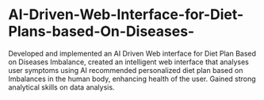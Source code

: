 # AI-Driven-Web-Interface-for-Diet-Plans-based-On-Diseases-
Developed and implemented an AI Driven  Web interface for Diet Plan Based on Diseases Imbalance, created an intelligent web interface that analyses user  symptoms using AI recommended personalized diet plan based on Imbalances in the human body, enhancing  health of the user. Gained strong analytical skills on data analysis.
